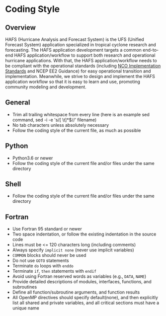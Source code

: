 # Coding Style

## Overview
HAFS (Hurricane Analysis and Forecast System) is the UFS (Unified Forecast
System) application specialized in tropical cyclone research and forecasting.
The HAFS application development targets a common end-to-end HAFS
application/workflow to support both research and operational hurricane
applications. With that, the HAFS application/workflow needs to be compliant
with the operational standards (including [NCO Implementation
Standards](https://www.nco.ncep.noaa.gov/idsb/implementation_standards/) and
NCEP EE2 Guidance) for easy operational transition and implementation.
Meanwhile, we strive to design and implement the HAFS application workflow so
that it is easy to learn and use, promoting community modeling and development.

## General

* Trim all trailing whitespace from every line (here is an example sed command, 
  sed -i -e 's/[ \t]*$//' filename)
* No tab characters unless absolutely necessary
* Follow the coding style of the current file, as much as possible

## Python

* Python3.6 or newer
* Follow the coding style of the current file and/or files under the same directory

## Shell

* Follow the coding style of the current file and/or files under the same directory

## Fortran

* Use Fortran 95 standard or newer
* Two space indentation, or follow the existing indentation in the source code
* Lines must be <= 120 characters long (including comments)
* Always specify `implicit none` (never use implicit variables)
* `COMMON` blocks should never be used
* Do not use `GOTO` statements
* Terminate `do` loops with `enddo`
* Terminate `if`, `then` statements with `endif`
* Avoid using Fortran reserved words as variables (e.g., `DATA`, `NAME`)
* Provide detailed descriptions of modules, interfaces, functions, and subroutines
* Define all function/subroutine arguments, and function results
* All OpenMP directives should specify default(none), and then explicitly list
  all shared and private variables, and all critical sections must have a unique name

